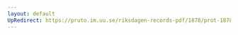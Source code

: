 ```yaml
---
layout: default
UpRedirect: https://pruto.im.uu.se/riksdagen-records-pdf/1878/prot-1878--ak--056/prot-1878--ak--056_045.pdf
---
```

